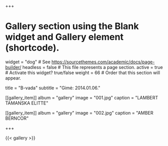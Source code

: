 +++
# Gallery section using the Blank widget and Gallery element (shortcode).
widget = "dog"  # See https://sourcethemes.com/academic/docs/page-builder/
headless = false  # This file represents a page section.
active = true  # Activate this widget? true/false
weight = 66  # Order that this section will appear.

title = "B-vada"
subtitle = "Gimė: 2014.01.06."

[[gallery_item]]
  album = "gallery"
  image = "001.jpg"
  caption = "LAMBERT TAMANSKA ELITTE"

[[gallery_item]]
  album = "gallery"
  image = "002.jpg"
  caption = "AMBER BERNCOR"

+++


{{< gallery >}}
